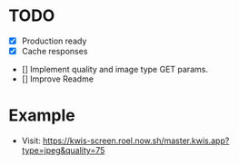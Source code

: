# TODO
- [x] Production ready
- [x] Cache responses
- [] Implement quality and image type GET params.
- [] Improve Readme

# Example
- Visit: https://kwis-screen.roel.now.sh/master.kwis.app?type=jpeg&quality=75
